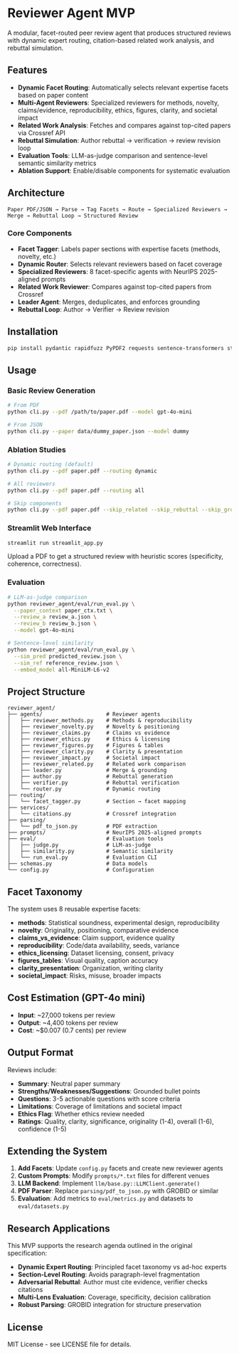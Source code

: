 # Reviewer Agent MVP

A modular, facet-routed peer review agent that produces structured reviews with dynamic expert routing, citation-based related work analysis, and rebuttal simulation.

## Features

- **Dynamic Facet Routing**: Automatically selects relevant expertise facets based on paper content
- **Multi-Agent Reviewers**: Specialized reviewers for methods, novelty, claims/evidence, reproducibility, ethics, figures, clarity, and societal impact
- **Related Work Analysis**: Fetches and compares against top-cited papers via Crossref API
- **Rebuttal Simulation**: Author rebuttal → verification → review revision loop
- **Evaluation Tools**: LLM-as-judge comparison and sentence-level semantic similarity metrics
- **Ablation Support**: Enable/disable components for systematic evaluation

## Architecture

```
Paper PDF/JSON → Parse → Tag Facets → Route → Specialized Reviewers → Merge → Rebuttal Loop → Structured Review
```

### Core Components

- **Facet Tagger**: Labels paper sections with expertise facets (methods, novelty, etc.)
- **Dynamic Router**: Selects relevant reviewers based on facet coverage
- **Specialized Reviewers**: 8 facet-specific agents with NeurIPS 2025-aligned prompts
- **Related Work Reviewer**: Compares against top-cited papers from Crossref
- **Leader Agent**: Merges, deduplicates, and enforces grounding
- **Rebuttal Loop**: Author → Verifier → Review revision

## Installation

```bash
pip install pydantic rapidfuzz PyPDF2 requests sentence-transformers streamlit
```

## Usage

### Basic Review Generation

```bash
# From PDF
python cli.py --pdf /path/to/paper.pdf --model gpt-4o-mini

# From JSON
python cli.py --paper data/dummy_paper.json --model dummy
```

### Ablation Studies

```bash
# Dynamic routing (default)
python cli.py --pdf paper.pdf --routing dynamic

# All reviewers
python cli.py --pdf paper.pdf --routing all

# Skip components
python cli.py --pdf paper.pdf --skip_related --skip_rebuttal --skip_grounding
```

### Streamlit Web Interface

```bash
streamlit run streamlit_app.py
```

Upload a PDF to get a structured review with heuristic scores (specificity, coherence, correctness).

### Evaluation

```bash
# LLM-as-judge comparison
python reviewer_agent/eval/run_eval.py \
  --paper_context paper_ctx.txt \
  --review_a review_a.json \
  --review_b review_b.json \
  --model gpt-4o-mini

# Sentence-level similarity
python reviewer_agent/eval/run_eval.py \
  --sim_pred predicted_review.json \
  --sim_ref reference_review.json \
  --embed_model all-MiniLM-L6-v2
```

## Project Structure

```
reviewer_agent/
├── agents/                    # Reviewer agents
│   ├── reviewer_methods.py    # Methods & reproducibility
│   ├── reviewer_novelty.py    # Novelty & positioning  
│   ├── reviewer_claims.py     # Claims vs evidence
│   ├── reviewer_ethics.py     # Ethics & licensing
│   ├── reviewer_figures.py    # Figures & tables
│   ├── reviewer_clarity.py    # Clarity & presentation
│   ├── reviewer_impact.py     # Societal impact
│   ├── reviewer_related.py    # Related work comparison
│   ├── leader.py              # Merge & grounding
│   ├── author.py              # Rebuttal generation
│   ├── verifier.py            # Rebuttal verification
│   └── router.py              # Dynamic routing
├── routing/
│   └── facet_tagger.py        # Section → facet mapping
├── services/
│   └── citations.py           # Crossref integration
├── parsing/
│   └── pdf_to_json.py         # PDF extraction
├── prompts/                   # NeurIPS 2025-aligned prompts
├── eval/                      # Evaluation tools
│   ├── judge.py               # LLM-as-judge
│   ├── similarity.py          # Semantic similarity
│   └── run_eval.py            # Evaluation CLI
├── schemas.py                 # Data models
└── config.py                  # Configuration
```

## Facet Taxonomy

The system uses 8 reusable expertise facets:

- **methods**: Statistical soundness, experimental design, reproducibility
- **novelty**: Originality, positioning, comparative evidence  
- **claims_vs_evidence**: Claim support, evidence quality
- **reproducibility**: Code/data availability, seeds, variance
- **ethics_licensing**: Dataset licensing, consent, privacy
- **figures_tables**: Visual quality, caption accuracy
- **clarity_presentation**: Organization, writing clarity
- **societal_impact**: Risks, misuse, broader impacts

## Cost Estimation (GPT-4o mini)

- **Input**: ~27,000 tokens per review
- **Output**: ~4,400 tokens per review  
- **Cost**: ~$0.007 (0.7 cents) per review

## Output Format

Reviews include:
- **Summary**: Neutral paper summary
- **Strengths/Weaknesses/Suggestions**: Grounded bullet points
- **Questions**: 3-5 actionable questions with score criteria
- **Limitations**: Coverage of limitations and societal impact
- **Ethics Flag**: Whether ethics review needed
- **Ratings**: Quality, clarity, significance, originality (1-4), overall (1-6), confidence (1-5)

## Extending the System

1. **Add Facets**: Update `config.py` facets and create new reviewer agents
2. **Custom Prompts**: Modify `prompts/*.txt` files for different venues
3. **LLM Backend**: Implement `llm/base.py::LLMClient.generate()`
4. **PDF Parser**: Replace `parsing/pdf_to_json.py` with GROBID or similar
5. **Evaluation**: Add metrics to `eval/metrics.py` and datasets to `eval/datasets.py`

## Research Applications

This MVP supports the research agenda outlined in the original specification:
- **Dynamic Expert Routing**: Principled facet taxonomy vs ad-hoc experts
- **Section-Level Routing**: Avoids paragraph-level fragmentation  
- **Adversarial Rebuttal**: Author must cite evidence, verifier checks citations
- **Multi-Lens Evaluation**: Coverage, specificity, decision calibration
- **Robust Parsing**: GROBID integration for structure preservation

## License

MIT License - see LICENSE file for details.